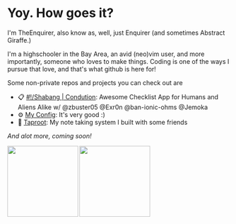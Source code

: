 # Yoy. How goes it?

I'm TheEnquirer, also know as, well, just Enquirer (and sometimes Abstract Giraffe.) 

I'm a highschooler in the Bay Area, an avid (neo)vim user, and more importantly, someone who loves to make things. Coding is one of the ways I pursue that love, and that's what github is here for! 


Some non-private repos and projects you can check out are 

- 📋 [#!/Shabang | Condution](www.condution.com): Awesome Checklist App for Humans and Aliens Alike w/ @zbuster05 @Exr0n @ban-ionic-ohms @Jemoka 
- ⚙️ [My Config](https://github.com/TheEnquirer/config): It's very good :)
- 🌱 [Taproot](https://github.com/SkoolNotes/Taproot): My note taking system I built with some friends 

*And alot more, coming soon!* 

<div width="100%"><a href="https://github.com/anuraghazra/github-readme-stats">
<img align="left" height="160em" src="https://github-readme-stats.vercel.app/api?username=TheEnquirer&show_icons=true&theme=dark&count_private=true" />
<img align="left" height="160em" src="https://github-readme-stats.vercel.app/api/top-langs/?username=TheEnquirer&theme=dark&layout=compact&count_private=true" />
</a></div>


<!--
**TheEnquirer/TheEnquirer** is a ✨ _special_ ✨ repository because its `README.md` (this file) appears on your GitHub profile.

Here are some ideas to get you started:

- 🔭 I’m currently working on ...
- 🌱 I’m currently learning ...
- 👯 I’m looking to collaborate on ...
- 🤔 I’m looking for help with ...
- 💬 Ask me about ...
- 📫 How to reach me: ...
- 😄 Pronouns: ...
- ⚡ Fun fact: ...
-->

